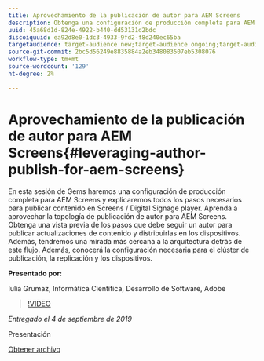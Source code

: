 ```yaml
---
title: Aprovechamiento de la publicación de autor para AEM Screens
description: Obtenga una configuración de producción completa para AEM Screens y aprenda todos los pasos necesarios para publicar contenido en Screens/Digital Signage Player.
uuid: 45a68d1d-824e-4922-b440-dd53131d2bdc
discoiquuid: ea92d8e0-1dc3-4933-9fd2-f8d240ec65ba
targetaudience: target-audience new;target-audience ongoing;target-audience upgrader
source-git-commit: 2bc5d56249e8835884a2eb348083507eb5308076
workflow-type: tm+mt
source-wordcount: '129'
ht-degree: 2%

---
```



# Aprovechamiento de la publicación de autor para AEM Screens{#leveraging-author-publish-for-aem-screens}

En esta sesión de Gems haremos una configuración de producción completa para AEM Screens y explicaremos todos los pasos necesarios para publicar contenido en Screens / Digital Signage player. Aprenda a aprovechar la topología de publicación de autor para AEM Screens. Obtenga una vista previa de los pasos que debe seguir un autor para publicar actualizaciones de contenido y distribuirlas en los dispositivos. Además, tendremos una mirada más cercana a la arquitectura detrás de este flujo. Además, conocerá la configuración necesaria para el clúster de publicación, la replicación y los dispositivos.

**Presentado por:**

Iulia Grumaz, Informática Científica, Desarrollo de Software, Adobe

>[!VIDEO](https://video.tv.adobe.com/v/28706/?quality=9)

*Entregado el 4 de septiembre de 2019*

Presentación

[Obtener archivo](assets/leveraging-author-publish-aem-screens-final.pdf)
